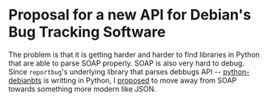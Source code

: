 # Proposal for a new API for Debian's Bug Tracking Software

The problem is that it is getting harder and harder to find libraries in Python
that are able to parse SOAP properly. SOAP is also very hard to debug. Since
`reportbug`'s underlying library that parses debbugs API --
[python-debianbts][python-debianbts] is writting in Python, I
[proposed][proposal] to move away from SOAP towards something more modern like
JSON.

[python-debianbts]: https://github.com/venthur/python-debianbts
[proposal]: https://lists.debian.org/debian-debbugs/2018/12/msg00000.html
